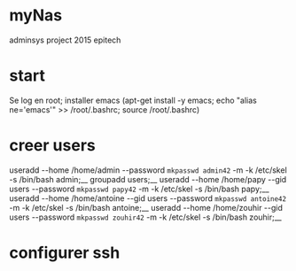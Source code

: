 # myNas
adminsys project 2015 epitech

# start
Se log en root; installer emacs (apt-get install -y emacs; echo "alias ne='emacs'" >> /root/.bashrc; source /root/.bashrc)

# creer users
useradd --home /home/admin --password `mkpasswd admin42` -m -k /etc/skel -s /bin/bash admin;__
groupadd users;__
useradd --home /home/papy --gid users --password `mkpasswd papy42` -m -k /etc/skel -s /bin/bash papy;__
useradd --home /home/antoine --gid users --password `mkpasswd antoine42` -m -k /etc/skel -s /bin/bash antoine;__
useradd --home /home/zouhir --gid users --password `mkpasswd zouhir42` -m -k /etc/skel -s /bin/bash zouhir;__

# configurer ssh
